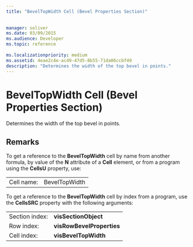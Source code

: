 ```yaml
---
title: "BevelTopWidth Cell (Bevel Properties Section)"
 
 
manager: soliver
ms.date: 03/09/2015
ms.audience: Developer
ms.topic: reference
 
ms.localizationpriority: medium
ms.assetid: 4eae2c4e-ac49-47d5-8b55-71da06ccbf49
description: "Determines the width of the top bevel in points."
---
```


# BevelTopWidth Cell (Bevel Properties Section)

Determines the width of the top bevel in points. 
  
## Remarks

To get a reference to the **BevelTopWidth** cell by name from another formula, by value of the **N** attribute of a **Cell** element, or from a program using the **CellsU** property, use: 
  
|||
|:-----|:-----|
| Cell name:  <br/> | BevelTopWidth  <br/> |
   
To get a reference to the **BevelTopWidth** cell by index from a program, use the **CellsSRC** property with the following arguments: 
  
|||
|:-----|:-----|
| Section index:  <br/> |**visSectionObject** <br/> |
| Row index:  <br/> |**visRowBevelProperties** <br/> |
| Cell index:  <br/> |**visBevelTopWidth** <br/> |
   

